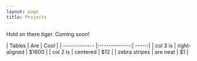 ```yaml
---
layout: page
title: Projects
---
```


<div class="message">
  Hold on there tiger. Coming soon! 
</div>

<p><table>
| Tables        | Are           | Cool  |
| ------------- |:-------------:| -----:|
| col 3 is      | right-aligned | $1600 |
| col 2 is      | centered      |   $12 |
| zebra stripes | are neat      |    $1 |
</table></p>
